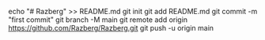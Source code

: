 echo "# Razberg" >> README.md
git init
git add README.md
git commit -m "first commit"
git branch -M main
git remote add origin https://github.com/Razberg/Razberg.git
git push -u origin main